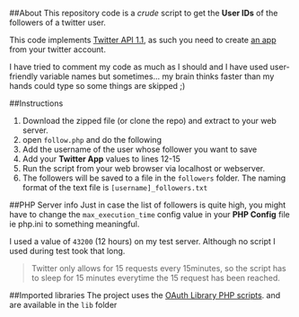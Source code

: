 ##About
This repository code is a *crude* script to get the **User IDs** of the followers of a twitter user. 

This code implements [Twitter API 1.1](https://dev.twitter.com/docs/api/1.1), as such you need to create [an app](https://apps.twitter.com/app/new) from your twitter account.

I have tried to comment my code as much as I should and I have used user-friendly variable names but sometimes... my brain thinks faster than my hands could type so some things are skipped ;)

##Instructions
1. Download the zipped file (or clone the repo) and extract to your web server.
2. open `follow.php` and do the following
  1. Add the username of the user whose follower you want to save
  2. Add your **Twitter App** values to lines 12-15
3. Run the script from your web browser via localhost or webserver.
4. The followers will be saved to a file in the `followers` folder. The naming format of the text file is `[username]_followers.txt`

##PHP Server info
Just in case the list of followers is quite high, you might have to change the `max_execution_time` config value in your **PHP Config** file ie php.ini to something meaningful.

I used a value of `43200` (12 hours) on my test server. Although no script I used during test took that long.

> Twitter only allows for 15 requests every 15minutes, so the script has to sleep for 15 minutes everytime the 15 request has been reached.

##Imported libraries
The project uses the [OAuth Library PHP scripts](http://oauth.net). and are available in the `lib` folder
